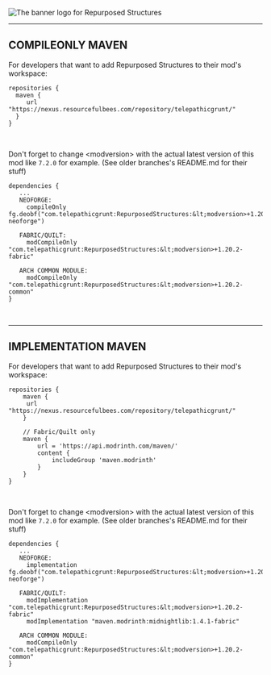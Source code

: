 ![The banner logo for Repurposed Structures](https://user-images.githubusercontent.com/40846040/212383632-2d628e1a-a086-490f-8863-823210407626.png)

***

## COMPILEONLY MAVEN

For developers that want to add Repurposed Structures to their mod's workspace:

```
repositories {
  maven {
     url "https://nexus.resourcefulbees.com/repository/telepathicgrunt/"
  }
}
```

&nbsp;

Don't forget to change &lt;modversion> with the actual latest version of this mod like `7.2.0` for example. (See older branches's README.md for their stuff)

```
dependencies {
   ...
   NEOFORGE: 
     compileOnly fg.deobf("com.telepathicgrunt:RepurposedStructures:&lt;modversion>+1.20.2-neoforge")
     
   FABRIC/QUILT: 
     modCompileOnly "com.telepathicgrunt:RepurposedStructures:&lt;modversion>+1.20.2-fabric"
     
   ARCH COMMON MODULE: 
     modCompileOnly "com.telepathicgrunt:RepurposedStructures:&lt;modversion>+1.20.2-common"
}
```

&nbsp;

***

## IMPLEMENTATION MAVEN

For developers that want to add Repurposed Structures to their mod's workspace:

```
repositories {
    maven {
     url "https://nexus.resourcefulbees.com/repository/telepathicgrunt/"
    }
    
    // Fabric/Quilt only
    maven {
        url = 'https://api.modrinth.com/maven/'
        content {
            includeGroup 'maven.modrinth'
        }
    }
}
```

&nbsp;

Don't forget to change &lt;modversion> with the actual latest version of this mod like `7.2.0` for example. (See older branches's README.md for their stuff)

```
dependencies {
   ...
   NEOFORGE: 
     implementation fg.deobf("com.telepathicgrunt:RepurposedStructures:&lt;modversion>+1.20.2-neoforge")
     
   FABRIC/QUILT: 
     modImplementation "com.telepathicgrunt:RepurposedStructures:&lt;modversion>+1.20.2-fabric"
     modImplementation "maven.modrinth:midnightlib:1.4.1-fabric" 
   
   ARCH COMMON MODULE: 
     modCompileOnly "com.telepathicgrunt:RepurposedStructures:&lt;modversion>+1.20.2-common"
}
```
